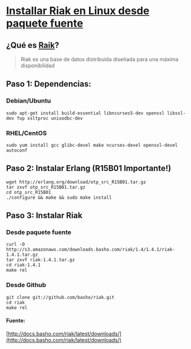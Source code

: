 [Installar Riak en Linux desde paquete fuente](/articulo/instalar-riak-en-linux-desde-paquete-fuente)
====================================================================================================

## ¿Qué es [Raik](http://docs.basho.com/riak/latest/theory/why-riak/#What-is-Riak-)?
> Riak es una base de datos distribuida diseñada para una máxima disponibilidad


## Paso 1: Dependencias:
### Debian/Ubuntu
    sudo apt-get install build-essential libncurses5-dev openssl libssl-dev fop xsltproc unixodbc-dev

### RHEL/CentOS
    sudo yum install gcc glibc-devel make ncurses-devel openssl-devel autoconf

## Paso 2: Instalar Erlang (R15B01 Importante!)
    wget http://erlang.org/download/otp_src_R15B01.tar.gz
    tar zxvf otp_src_R15B01.tar.gz
    cd otp_src_R15B01
    ./configure && make && sudo make install



## Paso 3: Instalar Riak
### Desde paquete fuente
    curl -O http://s3.amazonaws.com/downloads.basho.com/riak/1.4/1.4.1/riak-1.4.1.tar.gz
    tar zxvf riak-1.4.1.tar.gz
    cd riak-1.4.1
    make rel

### Desde Github
    git clone git://github.com/basho/riak.git
    cd riak
    make rel

#### Fuente:
[http://docs.basho.com/riak/latest/downloads/](http://docs.basho.com/riak/latest/downloads/)